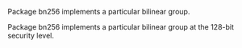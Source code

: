 Package bn256 implements a particular bilinear group.

Package bn256 implements a particular bilinear group at the 128-bit security level.



